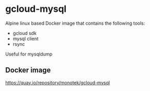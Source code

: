 # gcloud-mysql

Alpine linux based Docker image that contains the following tools:

* gcloud sdk
* mysql client
* rsync

Useful for mysqldump

## Docker image

<https://quay.io/repository/monotek/gcloud-mysql>
